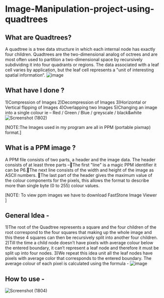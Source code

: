 # Image-Manipulation-project-using-quadtrees

## What are Quadtrees?
A quadtree is a tree data structure in which each internal node has exactly four children. Quadtrees are the two-dimensional analog of octrees and are most often used to partition a two-dimensional space by recursively subdividing it into four quadrants or regions. The data associated with a leaf cell varies by application, but the leaf cell represents a "unit of interesting spatial information“.
![image](https://user-images.githubusercontent.com/69303551/127506441-b381175f-331c-4222-9afd-1dfc87e59132.png)


## What have I done ?
1)Compression of Images 
2)Decompression of Images
3)Horizontal or Vertical flipping of Images 
4)Overlapping two Images
5)Changing an image into a single colour ie – Red / Green / Blue / greyscale / black&white
![Screenshot (1802)](https://user-images.githubusercontent.com/69303551/127505960-c1cfdd57-606d-49ea-925d-9082ba232953.png)

[NOTE:The Images used in my program are all in PPM (portable pixmap) format.]


## What is a PPM image ?
A PPM file consists of two parts, a header and the image data. The header consists of at least three parts –The first "line" is a magic PPM identifier it can be P6.The next line consists of the width and height of the image as ASCII numbers. The last part of the header gives the maximum value of the colour components for the pixels, this allows the format to describe more than single byte (0 to 255) colour values. 

[NOTE: To view ppm images we have to download FastStone Image Viewer ]

## General Idea -
1)The root of the Quadtree represents a square and the four children of the root correspond to the four squares that making up the whole image and this these 4 squares can then be recursively split into another four children. 
2)Till the time a child node doesn’t have pixels with average colour below the entered boundary, it can’t represent a leaf node and therefore it must be split up into four nodes. 3)We repeat this idea unit all the leaf nodes have pixels with average color that corresponds to the entered boundary.
The average colour of each pixel is calculated using the formula -
![image](https://user-images.githubusercontent.com/69303551/127506046-e27f9cd1-9c68-47ac-8802-0dc03acb9bdf.png)


## How to use -
![Screenshot (1804)](https://user-images.githubusercontent.com/69303551/127506334-744d7841-302a-4f80-adc5-94e6937e1d39.png)
